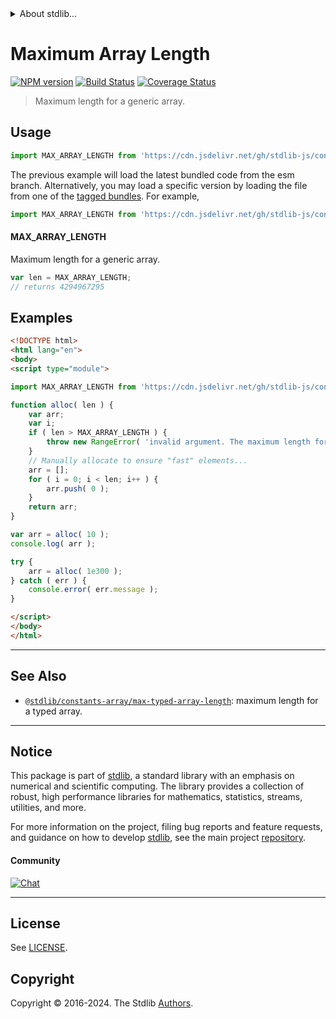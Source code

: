 <!--

@license Apache-2.0

Copyright (c) 2018 The Stdlib Authors.

Licensed under the Apache License, Version 2.0 (the "License");
you may not use this file except in compliance with the License.
You may obtain a copy of the License at

   http://www.apache.org/licenses/LICENSE-2.0

Unless required by applicable law or agreed to in writing, software
distributed under the License is distributed on an "AS IS" BASIS,
WITHOUT WARRANTIES OR CONDITIONS OF ANY KIND, either express or implied.
See the License for the specific language governing permissions and
limitations under the License.

-->


<details>
  <summary>
    About stdlib...
  </summary>
  <p>We believe in a future in which the web is a preferred environment for numerical computation. To help realize this future, we've built stdlib. stdlib is a standard library, with an emphasis on numerical and scientific computation, written in JavaScript (and C) for execution in browsers and in Node.js.</p>
  <p>The library is fully decomposable, being architected in such a way that you can swap out and mix and match APIs and functionality to cater to your exact preferences and use cases.</p>
  <p>When you use stdlib, you can be absolutely certain that you are using the most thorough, rigorous, well-written, studied, documented, tested, measured, and high-quality code out there.</p>
  <p>To join us in bringing numerical computing to the web, get started by checking us out on <a href="https://github.com/stdlib-js/stdlib">GitHub</a>, and please consider <a href="https://opencollective.com/stdlib">financially supporting stdlib</a>. We greatly appreciate your continued support!</p>
</details>

# Maximum Array Length

[![NPM version][npm-image]][npm-url] [![Build Status][test-image]][test-url] [![Coverage Status][coverage-image]][coverage-url] <!-- [![dependencies][dependencies-image]][dependencies-url] -->

> Maximum length for a generic array.

<!-- Section to include introductory text. Make sure to keep an empty line after the intro `section` element and another before the `/section` close. -->

<section class="intro">

</section>

<!-- /.intro -->

<!-- Package usage documentation. -->



<section class="usage">

## Usage

```javascript
import MAX_ARRAY_LENGTH from 'https://cdn.jsdelivr.net/gh/stdlib-js/constants-array-max-array-length@esm/index.mjs';
```
The previous example will load the latest bundled code from the esm branch. Alternatively, you may load a specific version by loading the file from one of the [tagged bundles](https://github.com/stdlib-js/constants-array-max-array-length/tags). For example,

```javascript
import MAX_ARRAY_LENGTH from 'https://cdn.jsdelivr.net/gh/stdlib-js/constants-array-max-array-length@v0.2.2-esm/index.mjs';
```

#### MAX_ARRAY_LENGTH

Maximum length for a generic array.

```javascript
var len = MAX_ARRAY_LENGTH;
// returns 4294967295
```

</section>

<!-- /.usage -->

<!-- Package usage notes. Make sure to keep an empty line after the `section` element and another before the `/section` close. -->

<section class="notes">

</section>

<!-- /.notes -->

<!-- Package usage examples. -->

<section class="examples">

## Examples

<!-- eslint no-undef: "error" -->

```html
<!DOCTYPE html>
<html lang="en">
<body>
<script type="module">

import MAX_ARRAY_LENGTH from 'https://cdn.jsdelivr.net/gh/stdlib-js/constants-array-max-array-length@esm/index.mjs';

function alloc( len ) {
    var arr;
    var i;
    if ( len > MAX_ARRAY_LENGTH ) {
        throw new RangeError( 'invalid argument. The maximum length for a generic array is '+MAX_ARRAY_LENGTH+'. To create a longer array-like data structure, consider either typed arrays or an array-like object.' );
    }
    // Manually allocate to ensure "fast" elements...
    arr = [];
    for ( i = 0; i < len; i++ ) {
        arr.push( 0 );
    }
    return arr;
}

var arr = alloc( 10 );
console.log( arr );

try {
    arr = alloc( 1e300 );
} catch ( err ) {
    console.error( err.message );
}

</script>
</body>
</html>
```

</section>

<!-- /.examples -->

<!-- Section to include cited references. If references are included, add a horizontal rule *before* the section. Make sure to keep an empty line after the `section` element and another before the `/section` close. -->

<section class="references">

</section>

<!-- /.references -->

<!-- Section for related `stdlib` packages. Do not manually edit this section, as it is automatically populated. -->

<section class="related">

* * *

## See Also

-   <span class="package-name">[`@stdlib/constants-array/max-typed-array-length`][@stdlib/constants/array/max-typed-array-length]</span><span class="delimiter">: </span><span class="description">maximum length for a typed array.</span>

</section>

<!-- /.related -->

<!-- Section for all links. Make sure to keep an empty line after the `section` element and another before the `/section` close. -->


<section class="main-repo" >

* * *

## Notice

This package is part of [stdlib][stdlib], a standard library with an emphasis on numerical and scientific computing. The library provides a collection of robust, high performance libraries for mathematics, statistics, streams, utilities, and more.

For more information on the project, filing bug reports and feature requests, and guidance on how to develop [stdlib][stdlib], see the main project [repository][stdlib].

#### Community

[![Chat][chat-image]][chat-url]

---

## License

See [LICENSE][stdlib-license].


## Copyright

Copyright &copy; 2016-2024. The Stdlib [Authors][stdlib-authors].

</section>

<!-- /.stdlib -->

<!-- Section for all links. Make sure to keep an empty line after the `section` element and another before the `/section` close. -->

<section class="links">

[npm-image]: http://img.shields.io/npm/v/@stdlib/constants-array-max-array-length.svg
[npm-url]: https://npmjs.org/package/@stdlib/constants-array-max-array-length

[test-image]: https://github.com/stdlib-js/constants-array-max-array-length/actions/workflows/test.yml/badge.svg?branch=v0.2.2
[test-url]: https://github.com/stdlib-js/constants-array-max-array-length/actions/workflows/test.yml?query=branch:v0.2.2

[coverage-image]: https://img.shields.io/codecov/c/github/stdlib-js/constants-array-max-array-length/main.svg
[coverage-url]: https://codecov.io/github/stdlib-js/constants-array-max-array-length?branch=main

<!--

[dependencies-image]: https://img.shields.io/david/stdlib-js/constants-array-max-array-length.svg
[dependencies-url]: https://david-dm.org/stdlib-js/constants-array-max-array-length/main

-->

[chat-image]: https://img.shields.io/gitter/room/stdlib-js/stdlib.svg
[chat-url]: https://app.gitter.im/#/room/#stdlib-js_stdlib:gitter.im

[stdlib]: https://github.com/stdlib-js/stdlib

[stdlib-authors]: https://github.com/stdlib-js/stdlib/graphs/contributors

[umd]: https://github.com/umdjs/umd
[es-module]: https://developer.mozilla.org/en-US/docs/Web/JavaScript/Guide/Modules

[deno-url]: https://github.com/stdlib-js/constants-array-max-array-length/tree/deno
[deno-readme]: https://github.com/stdlib-js/constants-array-max-array-length/blob/deno/README.md
[umd-url]: https://github.com/stdlib-js/constants-array-max-array-length/tree/umd
[umd-readme]: https://github.com/stdlib-js/constants-array-max-array-length/blob/umd/README.md
[esm-url]: https://github.com/stdlib-js/constants-array-max-array-length/tree/esm
[esm-readme]: https://github.com/stdlib-js/constants-array-max-array-length/blob/esm/README.md
[branches-url]: https://github.com/stdlib-js/constants-array-max-array-length/blob/main/branches.md

[stdlib-license]: https://raw.githubusercontent.com/stdlib-js/constants-array-max-array-length/main/LICENSE

<!-- <related-links> -->

[@stdlib/constants/array/max-typed-array-length]: https://github.com/stdlib-js/constants-array-max-typed-array-length/tree/esm

<!-- </related-links> -->

</section>

<!-- /.links -->
